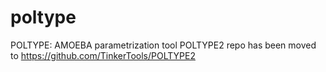 # poltype
POLTYPE: AMOEBA parametrization tool
POLTYPE2 repo has been moved to https://github.com/TinkerTools/POLTYPE2
